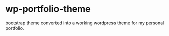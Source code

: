 # wp-portfolio-theme

bootstrap theme converted into a working wordpress theme for my personal portfolio.
